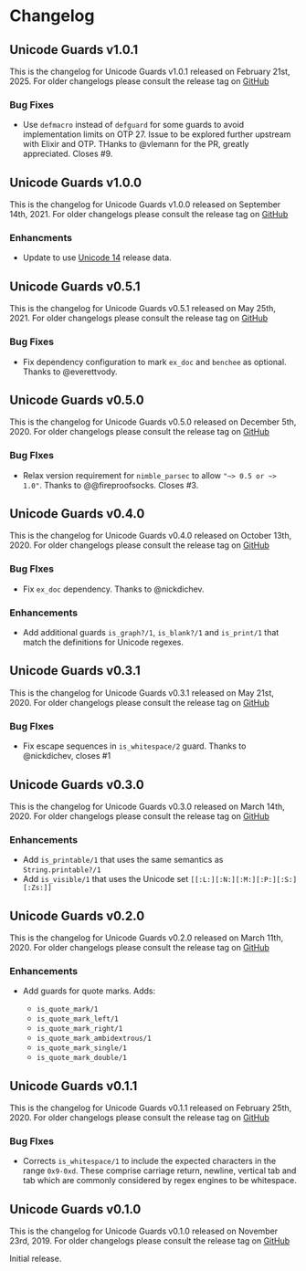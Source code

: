 # Changelog

## Unicode Guards v1.0.1

This is the changelog for Unicode Guards v1.0.1 released on February 21st, 2025.  For older changelogs please consult the release tag on [GitHub](https://github.com/elixir-unicode/unicode_guards/tags)

### Bug Fixes

* Use `defmacro` instead of `defguard` for some guards to avoid implementation limits on OTP 27. Issue to be explored further upstream with Elixir and OTP. THanks to @vlemann for the PR, greatly appreciated. Closes #9.

## Unicode Guards v1.0.0

This is the changelog for Unicode Guards v1.0.0 released on September 14th, 2021.  For older changelogs please consult the release tag on [GitHub](https://github.com/elixir-unicode/unicode_guards/tags)

### Enhancments

* Update to use [Unicode 14](https://unicode.org/versions/Unicode14.0.0) release data.

## Unicode Guards v0.5.1

This is the changelog for Unicode Guards v0.5.1 released on May 25th, 2021.  For older changelogs please consult the release tag on [GitHub](https://github.com/elixir-unicode/unicode_guards/tags)

### Bug Fixes

* Fix dependency configuration to mark `ex_doc` and `benchee` as optional. Thanks to @everettvody.

## Unicode Guards v0.5.0

This is the changelog for Unicode Guards v0.5.0 released on December 5th, 2020.  For older changelogs please consult the release tag on [GitHub](https://github.com/elixir-unicode/unicode_guards/tags)

### Bug FIxes

* Relax version requirement for `nimble_parsec` to allow `"~> 0.5 or ~> 1.0"`. Thanks to @@fireproofsocks.  Closes #3.

## Unicode Guards v0.4.0

This is the changelog for Unicode Guards v0.4.0 released on October 13th, 2020.  For older changelogs please consult the release tag on [GitHub](https://github.com/elixir-unicode/unicode_guards/tags)

### Bug FIxes

* Fix `ex_doc` dependency. Thanks to @nickdichev.

### Enhancements

* Add additional guards `is_graph?/1`, `is_blank?/1` and `is_print/1` that match the definitions for Unicode regexes.

## Unicode Guards v0.3.1

This is the changelog for Unicode Guards v0.3.1 released on May 21st, 2020.  For older changelogs please consult the release tag on [GitHub](https://github.com/elixir-unicode/unicode_guards/tags)

### Bug FIxes

* Fix escape sequences in `is_whitespace/2` guard. Thanks to @nickdichev, closes #1

## Unicode Guards v0.3.0

This is the changelog for Unicode Guards v0.3.0 released on March 14th, 2020.  For older changelogs please consult the release tag on [GitHub](https://github.com/elixir-unicode/unicode_guards/tags)

### Enhancements

* Add `is_printable/1` that uses the same semantics as `String.printable?/1`
* Add `is_visible/1` that uses the Unicode set `[[:L:][:N:][:M:][:P:][:S:][:Zs:]]`

## Unicode Guards v0.2.0

This is the changelog for Unicode Guards v0.2.0 released on March 11th, 2020.  For older changelogs please consult the release tag on [GitHub](https://github.com/elixir-unicode/unicode_guards/tags)

### Enhancements

* Add guards for quote marks. Adds:

  * `is_quote_mark/1`
  * `is_quote_mark_left/1`
  * `is_quote_mark_right/1`
  * `is_quote_mark_ambidextrous/1`
  * `is_quote_mark_single/1`
  * `is_quote_mark_double/1`

## Unicode Guards v0.1.1

This is the changelog for Unicode Guards v0.1.1 released on February 25th, 2020.  For older changelogs please consult the release tag on [GitHub](https://github.com/elixir-unicode/unicode_guards/tags)

### Bug FIxes

* Corrects `is_whitespace/1` to include the expected characters in the range `0x9-0xd`. These comprise carriage return, newline, vertical tab and tab which are commonly considered by regex engines to be whitespace.

## Unicode Guards v0.1.0

This is the changelog for Unicode Guards v0.1.0 released on November 23rd, 2019.  For older changelogs please consult the release tag on [GitHub](https://github.com/elixir-unicode/unicode_guards/tags)

Initial release.

